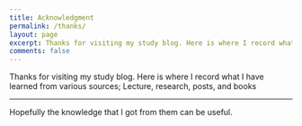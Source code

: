 ```yaml
---
title: Acknowledgment
permalink: /thanks/
layout: page
excerpt: Thanks for visiting my study blog. Here is where I record what I have learned from various sources; Lecture, research, posts, and books 
comments: false
---
```


Thanks for visiting my study blog. Here is where I record what I have learned from various sources; Lecture, research, posts, and books 

<hr>

Hopefully the knowledge that I got from them can be useful.
